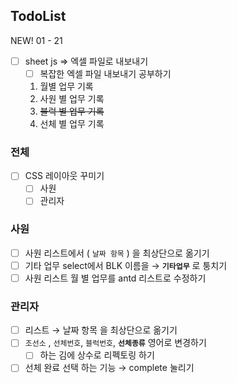 ## TodoList

NEW! 01 - 21

- [ ] sheet js ⇒ 엑셀 파일로 내보내기
  - [ ] 복잡한 엑셀 파일 내보내기 공부하기
  1. 월별 업무 기록
  2. 사원 별 업무 기록
  3. ~~블럭 별 업무 기록~~
  4. 선체 별 업무 기록

### 전체

- [ ] CSS 레이아웃 꾸미기
  - [ ] 사원
  - [ ] 관리자

### 사원

- [ ] 사원 리스트에서 ( `날짜 항목` ) 을 최상단으로 옮기기
- [ ] 기타 업무 select에서 BLK 이름을 → **`기타업무`** 로 퉁치기
- [ ] 사원 리스트 월 별 업무를 antd 리스트로 수정하기

### 관리자

- [ ] 리스트 → 날짜 항목 을 최상단으로 옮기기
- [ ] `조선소` , `선체번호`, `블럭번호`, **`선체종류`** 영어로 변경하기
  - [ ] 하는 김에 상수로 리펙토링 하기
- [ ] 선체 완료 선택 하는 기능 → complete 눌리기
